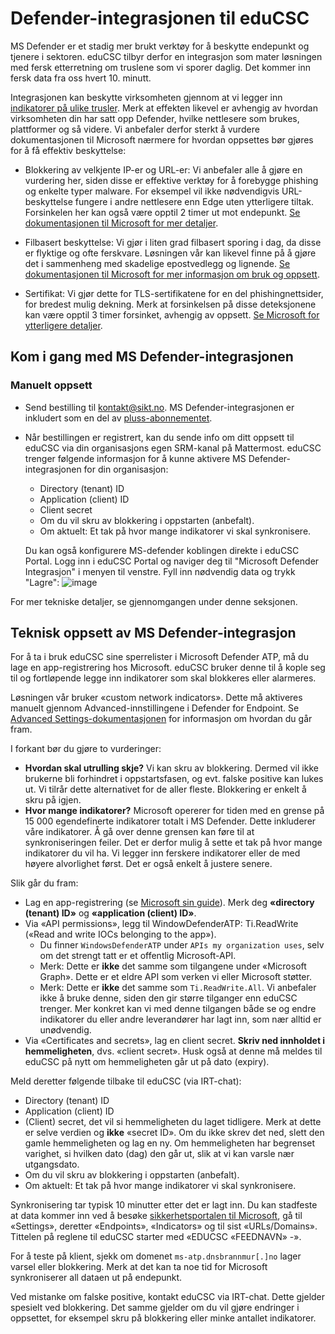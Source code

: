 # Defender-integrasjonen til eduCSC

MS Defender er et stadig mer brukt verktøy for å beskytte endepunkt og tjenere i
sektoren. eduCSC tilbyr derfor en integrasjon som mater løsningen med fersk
etterretning om truslene som vi sporer daglig. Det kommer inn fersk data fra oss
hvert 10. minutt.

Integrasjonen kan beskytte virksomheten gjennom at vi legger inn [indikatorer på
ulike
trusler](https://learn.microsoft.com/en-us/microsoft-365/security/defender-endpoint/manage-indicators?view=o365-worldwide#indicator-of-compromise-ioc-overview).
Merk at effekten likevel er avhengig av hvordan virksomheten din har satt opp
Defender, hvilke nettlesere som brukes, plattformer og så videre. Vi anbefaler
derfor sterkt å vurdere dokumentasjonen til Microsoft nærmere for hvordan
oppsettes bør gjøres for å få effektiv beskyttelse:

- Blokkering av velkjente IP-er og URL-er: Vi anbefaler alle å gjøre en
  vurdering her, siden disse er effektive verktøy for å forebygge phishing og
  enkelte typer malware. For eksempel vil ikke nødvendigvis URL-beskyttelse
  fungere i andre nettlesere enn Edge uten ytterligere tiltak. Forsinkelen her
  kan også være opptil 2 timer ut mot endepunkt. [Se dokumentasjonen til
  Microsoft for mer
  detaljer](https://learn.microsoft.com/en-us/microsoft-365/security/defender-endpoint/indicator-ip-domain?view=o365-worldwide#before-you-begin).

- Filbasert beskyttelse: Vi gjør i liten grad filbasert sporing i dag, da disse
  er flyktige og ofte ferskvare. Løsningen vår kan likevel finne på å gjøre det
  i sammenheng med skadelige epostvedlegg og lignende. [Se dokumentasjonen til
  Microsoft for mer informasjon om bruk og
  oppsett](https://learn.microsoft.com/en-us/microsoft-365/security/defender-endpoint/indicator-file?view=o365-worldwide#before-you-begin).

- Sertifikat: Vi gjør dette for TLS-sertifikatene for en del phishingnettsider,
  for bredest mulig dekning. Merk at forsinkelsen på disse deteksjonene kan være
  opptil 3 timer forsinket, avhengig av oppsett. [Se Microsoft for ytterligere
  detaljer](https://learn.microsoft.com/en-us/microsoft-365/security/defender-endpoint/indicator-certificates?view=o365-worldwide#before-you-begin).

## Kom i gang med MS Defender-integrasjonen

### Manuelt oppsett
- Send bestilling til kontakt@sikt.no. MS Defender-integrasjonen er inkludert
som en del av
[pluss-abonnementet](https://sikt.no/tjenester/cybersikkerhetssenter-forskning-og-utdanning).
- Når bestillingen er registrert, kan du sende info om ditt oppsett til eduCSC
  via din organisasjons egen SRM-kanal på Mattermost. eduCSC trenger følgende
  informasjon for å kunne aktivere MS Defender-integrasjonen for din
  organisasjon:
  - Directory (tenant) ID
  - Application (client) ID
  - Client secret
  - Om du vil skru av blokkering i oppstarten (anbefalt).
  - Om aktuelt: Et tak på hvor mange indikatorer vi skal synkronisere.

  Du kan også konfigurere MS-defender koblingen direkte i eduCSC Portal. Logg inn i eduCSC Portal og naviger deg til "Microsoft Defender Integrasjon" i menyen til venstre. Fyll inn nødvendig data og trykk "Lagre":
  ![image](https://github.com/sikt-no/docs/assets/6864506/ecc2b78f-f8c0-411c-9401-2c135ab5ff64)


For mer tekniske detaljer, se gjennomgangen under denne seksjonen.

## Teknisk oppsett av MS Defender-integrasjon

For å ta i bruk eduCSC sine sperrelister i Microsoft Defender ATP, må du lage en
app-registrering hos Microsoft. eduCSC bruker denne til å kople seg til og
fortløpende legge inn indikatorer som skal blokkeres eller alarmeres.

Løsningen vår bruker «custom network indicators». Dette må aktiveres manuelt
gjennom Advanced-innstillingene i Defender for Endpoint. Se [Advanced
Settings-dokumentasjonen](https://learn.microsoft.com/en-us/microsoft-365/security/defender-endpoint/advanced-features?view=o365-worldwide)
for informasjon om hvordan du går fram.

I forkant bør du gjøre to vurderinger:

- **Hvordan skal utrulling skje?** Vi kan skru av blokkering. Dermed vil ikke brukerne
  bli forhindret i oppstartsfasen, og evt. falske positive kan lukes ut. Vi tilrår
  dette alternativet for de aller fleste. Blokkering er enkelt å skru på igjen.
- **Hvor mange indikatorer?** Microsoft opererer for tiden med en grense på 15 000
  egendefinerte indikatorer totalt i MS Defender. Dette inkluderer våre indikatorer.
  Å gå over denne grensen kan føre til at synkroniseringen feiler. Det er derfor
  mulig å sette et tak på hvor mange indikatorer du vil ha. Vi legger inn ferskere
  indikatorer eller de med høyere alvorlighet først. Det er også enkelt å justere senere.

Slik går du fram:

- Lag en app-registrering (se [Microsoft sin
  guide](https://learn.microsoft.com/en-us/azure/active-directory/develop/quickstart-register-app)).
  Merk deg **«directory (tenant) ID»** og **«application (client) ID»**.
- Via «API permissions», legg til WindowDefenderATP: Ti.ReadWrite («Read and
  write IOCs belonging to the app»).
  - Du finner `WindowsDefenderATP` under `APIs my organization uses`, selv om det
    strengt tatt er et offentlig Microsoft-API.
  - Merk: Dette er **ikke** det samme som tilgangene under «Microsoft Graph».
    Dette er et eldre API som verken vi eller Microsoft støtter.
  - Merk: Dette er **ikke** det samme som `Ti.ReadWrite.All`. Vi anbefaler ikke å bruke denne, siden
    den gir større tilganger enn eduCSC trenger. Mer konkret kan vi med denne tilgangen både se og endre
    indikatorer du eller andre leverandører har lagt inn, som nær alltid er unødvendig.
- Via «Certificates and secrets», lag en client secret. **Skriv ned innholdet i
  hemmeligheten**, dvs. «client secret». Husk også at denne må meldes til eduCSC
  på nytt om hemmeligheten går ut på dato (expiry).

Meld deretter følgende tilbake til eduCSC (via IRT-chat):

- Directory (tenant) ID
- Application (client) ID
- (Client) secret, det vil si hemmeligheten du laget tidligere. Merk at dette er
  selve verdien og **ikke** «secret ID». Om du ikke skrev det ned, slett den
  gamle hemmeligheten og lag en ny. Om hemmeligheten har begrenset varighet,
  si hvilken dato (dag) den går ut, slik at vi kan varsle nær utgangsdato.
- Om du vil skru av blokkering i oppstarten (anbefalt).
- Om aktuelt: Et tak på hvor mange indikatorer vi skal synkronisere.

Synkronisering tar typisk 10 minutter etter det er lagt inn. Du kan stadfeste at
data kommer inn ved å besøke [sikkerhetsportalen til Microsoft](https://security.microsoft.com),
gå til «Settings», deretter «Endpoints», «Indicators» og til sist «URLs/Domains».
Tittelen på reglene til eduCSC starter med «EDUCSC «FEEDNAVN» -».

For å teste på klient, sjekk om domenet `ms-atp.dnsbrannmur[.]no` lager varsel
eller blokkering. Merk at det kan ta noe tid for Microsoft synkroniserer all
dataen ut på endepunkt.

Ved mistanke om falske positive, kontakt eduCSC via IRT-chat. Dette gjelder
spesielt ved blokkering. Det samme gjelder om du vil gjøre endringer i oppsettet,
for eksempel skru på blokkering eller minke antallet indikatorer.
